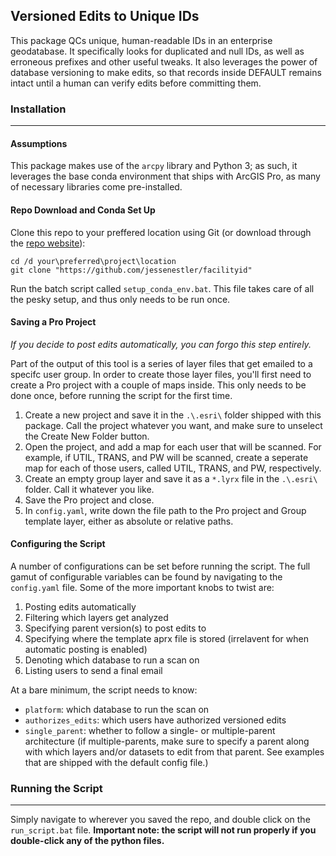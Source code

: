 ## Versioned Edits to Unique IDs

This package QCs unique, human-readable IDs in an enterprise geodatabase. It specifically looks for duplicated and null IDs, as well as erroneous prefixes and other useful tweaks. It also leverages the power of database versioning to make edits, so that records inside DEFAULT remains intact until a human can verify edits before committing them.

### Installation
---

#### Assumptions

This package makes use of the `arcpy` library and Python 3; as such, it leverages the base conda environment that ships with ArcGIS Pro, as many of necessary libraries come pre-installed.

#### Repo Download and Conda Set Up

Clone this repo to your preffered location using Git (or download through the [repo website](https://github.com/jessenestler/facilityid)):

```
cd /d your\preferred\project\location
git clone "https://github.com/jessenestler/facilityid"
```

Run the batch script called `setup_conda_env.bat`. This file takes care of all the pesky setup, and thus only needs to be run once.

#### Saving a Pro Project

*If you decide to post edits automatically, you can forgo this step entirely.*

Part of the output of this tool is a series of layer files that get emailed to a specifc user group. In order to create those layer files, you'll first need to create a Pro project with a couple of maps inside. This only needs to be done once, before running the script for the first time.

1. Create a new project and save it in the `.\.esri\` folder shipped with this package. Call the project whatever you want, and make sure to unselect the Create New Folder button.
2. Open the project, and add a map for each user that will be scanned. For example, if UTIL, TRANS, and PW will be scanned, create a seperate map for each of those users, called UTIL, TRANS, and PW, respectively.
3. Create an empty group layer and save it as a `*.lyrx` file in the `.\.esri\` folder. Call it whatever you like.
4. Save the Pro project and close.
5. In `config.yaml`, write down the file path to the Pro project and Group template layer, either as absolute or relative paths.

#### Configuring the Script

A number of configurations can be set before running the script. The full gamut of configurable variables can be found by navigating to the `config.yaml` file. Some of the more important knobs to twist are:

1. Posting edits automatically
2. Filtering which layers get analyzed
3. Specifying parent version(s) to post edits to
4. Specifying where the template aprx file is stored (irrelavent for when automatic posting is enabled)
5. Denoting which database to run a scan on
6. Listing users to send a final email

At a bare minimum, the script needs to know:

- `platform`: which database to run the scan on
- `authorizes_edits`: which users have authorized versioned edits
- `single_parent`: whether to follow a single- or multiple-parent architecture (if multiple-parents, make sure to specify a parent along with which layers and/or datasets to edit from that parent. See examples that are shipped with the default config file.)

### Running the Script
---

Simply navigate to wherever you saved the repo, and double click on the `run_script.bat` file. **Important note: the script will not run properly if you double-click any of the python files.**